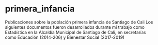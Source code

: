 # primera_infancia
Publicaciones sobre la población primera infancia de Santiago de Cali
Los siguientes documentos fueron desarrollados durante mi trabajo como Estadística en la Alcaldía Municipal de Santiago de Cali, en secretarías como Educación (2014-206) y Bienestar Social (2017-2019)
